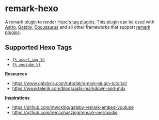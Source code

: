 # remark-hexo

A remark plugin to render [Hexo's tag plugins](https://hexo.io/docs/tag-plugins). This plugin can be used with [Astro](https://docs.astro.build/en/guides/markdown-content/#markdown-plugins), [Gatsby](https://www.gatsbyjs.com/tutorial/remark-plugin-tutorial/), [Docusaurus](https://docusaurus.io/docs/next/markdown-features/plugins) and all other frameworks that support [remark plugins](https://github.com/remarkjs/remark#plugins).

## Supported Hexo Tags

- [`{% asset_img %}`](https://hexo.io/docs/tag-plugins#Embed-image)
- [`{% youtube %}`](https://hexo.io/docs/tag-plugins#YouTube)

**Resources**

- https://www.gatsbyjs.com/tutorial/remark-plugin-tutorial/
- https://www.telerik.com/blogs/asts-markdown-and-mdx

**Inspirations**

- https://github.com/ntwcklng/gatsby-remark-embed-youtube
- https://github.com/remcohaszing/remark-mermaidjs
